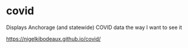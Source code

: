 # covid
Displays Anchorage (and statewide) COVID data the way I want to see it

https://nigelkibodeaux.github.io/covid/
